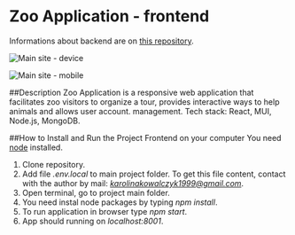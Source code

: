# Zoo Application - frontend

Informations about backend are on [this repository](https://github.com/karolinakowalczyk/zoo-app-backend).

![Main site - device](https://i.ibb.co/dDR3Lrw/zoo-app-computer.png)

![Main site - mobile](https://i.ibb.co/RDz5G08/zoo-app-mobile.png)

##Description
Zoo Application is a responsive web application that facilitates zoo visitors to organize a tour, provides interactive ways to help animals and allows user account. management.
Tech stack: React, MUI, Node.js, MongoDB.

##How to Install and Run the Project Frontend on your computer
You need [node](https://nodejs.org/en/) installed.
1. Clone repository.
2. Add file *.env.local* to main project folder. To get this file content, contact with the author by mail: *karolinakowalczyk1999@gmail.com*.
3. Open terminal, go to project main folder.
3. You need instal node packages by typing *npm install*.
3. To run application in browser type *npm start*.
4. App should running on *localhost:8001*.
